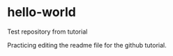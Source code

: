 # hello-world
Test repository from tutorial

Practicing editing the readme file for the github tutorial.
